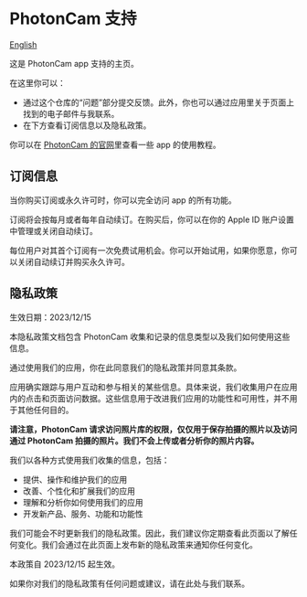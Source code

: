# PhotonCam 支持

[English](https://github.com/JuniperPhoton/PhotonCam.Support/blob/main/README.md)

这是 PhotonCam app 支持的主页。

在这里你可以：

- 通过这个仓库的“问题”部分提交反馈。此外，你也可以通过应用里关于页面上找到的电子邮件与我联系。
- 在下方查看订阅信息以及隐私政策。

你可以在 [PhotonCam 的官网](https://juniperphoton.dev/photoncam/)里查看一些 app 的使用教程。

## 订阅信息

当你购买订阅或永久许可时，你可以完全访问 app 的所有功能。

订阅将会按每月或者每年自动续订。在购买后，你可以在你的 Apple ID 账户设置中管理或关闭自动续订。

每位用户对其首个订阅有一次免费试用机会。你可以开始试用，如果你愿意，你可以关闭自动续订并购买永久许可。

## 隐私政策

生效日期：2023/12/15

本隐私政策文档包含 PhotonCam 收集和记录的信息类型以及我们如何使用这些信息。

通过使用我们的应用，你在此同意我们的隐私政策并同意其条款。

应用确实跟踪与用户互动和参与相关的某些信息。具体来说，我们收集用户在应用内的点击和页面访问数据。这些信息用于改进我们应用的功能性和可用性，并不用于其他任何目的。

**请注意，PhotonCam 请求访问照片库的权限，仅仅用于保存拍摄的照片以及访问通过 PhotonCam 拍摄的照片。我们不会上传或者分析你的照片内容。**

我们以各种方式使用我们收集的信息，包括：

- 提供、操作和维护我们的应用
- 改善、个性化和扩展我们的应用
- 理解和分析你如何使用我们的应用
- 开发新产品、服务、功能和功能性

我们可能会不时更新我们的隐私政策。因此，我们建议你定期查看此页面以了解任何变化。我们会通过在此页面上发布新的隐私政策来通知你任何变化。

本政策自 2023/12/15 起生效。

如果你对我们的隐私政策有任何问题或建议，请在此处与我们联系。
